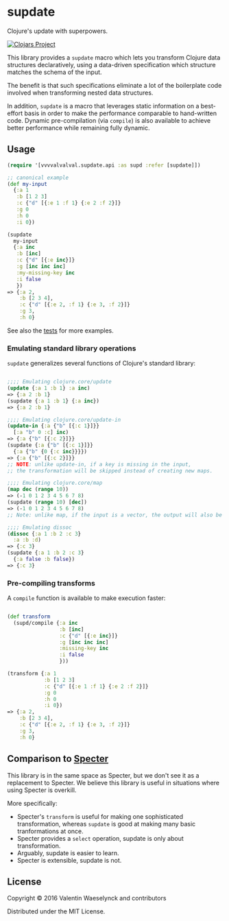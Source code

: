 # supdate

Clojure's update with superpowers.

[![Clojars Project](https://img.shields.io/clojars/v/vvvvalvalval/supdate.svg)](https://clojars.org/vvvvalvalval/supdate)

This library provides a `supdate` macro which lets you transform Clojure data structures
declaratively, using a data-driven specification which structure matches the schema of the input. 

The benefit is that such specifications eliminate a lot of the boilerplate code involved
 when transforming nested data structures. 
 
In addition, `supdate` is a macro that leverages static information on a best-effort basis 
in order to make the performance comparable to hand-written code.
Dynamic pre-compilation (via `compile`) is also available to achieve better performance while remaining fully dynamic.

## Usage

```clojure
(require '[vvvvalvalval.supdate.api :as supd :refer [supdate]])

;; canonical example
(def my-input
  {:a 1
   :b [1 2 3]
   :c {"d" [{:e 1 :f 1} {:e 2 :f 2}]}
   :g 0
   :h 0
   :i 0})

(supdate
  my-input
  {:a inc
   :b [inc]
   :c {"d" [{:e inc}]}
   :g [inc inc inc]
   :my-missing-key inc
   :i false
   })
=> {:a 2,
    :b [2 3 4],
    :c {"d" [{:e 2, :f 1} {:e 3, :f 2}]}
    :g 3,
    :h 0}
```

See also the [tests](https://github.com/vvvvalvalval/supdate/blob/master/test/vvvvalvalval/supdate/test/api.clj)
 for more examples.

### Emulating standard library operations

`supdate` generalizes several functions of Clojure's standard library:

```clojure

;;;; Emulating clojure.core/update
(update {:a 1 :b 1} :a inc)
=> {:a 2 :b 1}
(supdate {:a 1 :b 1} {:a inc})
=> {:a 2 :b 1}

;;;; Emulating clojure.core/update-in
(update-in {:a {"b" [{:c 1}]}}
  [:a "b" 0 :c] inc)
=> {:a {"b" [{:c 2}]}}
(supdate {:a {"b" [{:c 1}]}}
  {:a {"b" {0 {:c inc}}}})
=> {:a {"b" [{:c 2}]}}
;; NOTE: unlike update-in, if a key is missing in the input, 
;; the transformation will be skipped instead of creating new maps.

;;;; Emulating clojure.core/map 
(map dec (range 10))
=> (-1 0 1 2 3 4 5 6 7 8)
(supdate (range 10) [dec])
=> (-1 0 1 2 3 4 5 6 7 8)
;; Note: unlike map, if the input is a vector, the output will also be a vector.

;;;; Emulating dissoc
(dissoc {:a 1 :b 2 :c 3}
  :a :b :d)
=> {:c 3}
(supdate {:a 1 :b 2 :c 3}
  {:a false :b false})
=> {:c 3}
```

### Pre-compiling transforms

A `compile` function is available to make execution faster:

```clojure

(def transform
  (supd/compile {:a inc
                 :b [inc]
                 :c {"d" [{:e inc}]}
                 :g [inc inc inc]
                 :missing-key inc
                 :i false
                 }))

(transform {:a 1
            :b [1 2 3]
            :c {"d" [{:e 1 :f 1} {:e 2 :f 2}]}
            :g 0
            :h 0
            :i 0})
=> {:a 2,
    :b [2 3 4],
    :c {"d" [{:e 2, :f 1} {:e 3, :f 2}]}
    :g 3,
    :h 0}

```

## Comparison to [Specter](https://github.com/nathanmarz/specter)

This library is in the same space as Specter, but we don't see it as a replacement to Specter.
We believe this library is useful in situations where using Specter is overkill.

More specifically:

* Specter's `transform` is useful for making one sophisticated transformation,
 whereas `supdate` is good at making many basic tranformations at once.
* Specter provides a `select` operation, supdate is only about transformation.
* Arguably, supdate is easier to learn.
* Specter is extensible, supdate is not.

## License

Copyright © 2016 Valentin Waeselynck and contributors 

Distributed under the MIT License.
